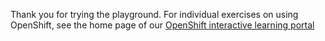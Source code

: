Thank you for trying the playground. For individual exercises on using OpenShift, see the home page of our [OpenShift interactive learning portal](https://learn.openshift.com)
